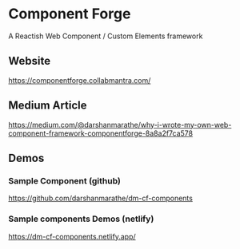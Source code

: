 # Component Forge 

A Reactish Web Component / Custom Elements framework 


## Website
https://componentforge.collabmantra.com/


## Medium Article 
https://medium.com/@darshanmarathe/why-i-wrote-my-own-web-component-framework-componentforge-8a8a2f7ca578

## Demos 

### Sample Component (github) 
https://github.com/darshanmarathe/dm-cf-components

### Sample components Demos (netlify) 
https://dm-cf-components.netlify.app/